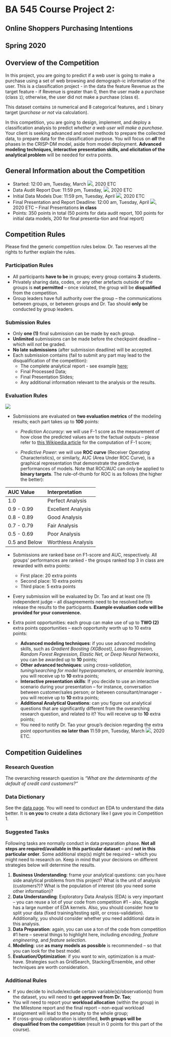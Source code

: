 <!--Starter files for Competition #2-->
# BA 545 Course Project 2: 
## Online Shoppers Purchasing Intentions
## Spring 2020

## Overview of the Competition

In this project, you are going to predict if a web user is going to make a purchase using a set of web browsing and demograph-ic information of the user. This is a classification project - in the data the feature Revenue as the target feature - if Revenue is greater than 0, then the user made a purchase (class `1`); otherwise, the user did not make a purchase (class `0`).

This dataset contains `10` numerical and 8 categorical features, and `1` binary target (_purchase or not_ via calculation).

In this competition, you are going to design, implement, and deploy a classification analysis to predict _whether a web user will make a purchase_. Your client is seeking advanced and novel methods to prepare the collected data, to prepare data for the classification purpose. You will focus on ___all___ the phases in the CRISP-DM model, aside from model deployment. __Advanced modeling techniques, interactive presentation skills, and elicitation of the analytical problem__ will be needed for extra points.


## General Information about the Competition
- Started: 12:00 am, Tuesday, March <img src="https://render.githubusercontent.com/render/math?math=3^{rd}">, 2020 ETC
- Data Audit Report Due: 11:59 pm, Tuesday, <img src="https://render.githubusercontent.com/render/math?math=31^{st}">, 2020 ETC
-	Initial Data Models Due: 11:59 pm, Tuesday, April <img src="https://render.githubusercontent.com/render/math?math=14^{th}">, 2020 ETC
-	Final Presentation and Report Deadline: 12:00 am, Tuesday, April <img src="https://render.githubusercontent.com/render/math?math=28^{th}">, 2020 ETC – Final Presentations __in class__
-	Points: 350 points in total (50 points for data audit report, 100 points for initial data models, 200 for final presenta-tion and final report)


## Competition Rules
Please find the generic competition rules below. Dr. Tao reserves all the rights to further explain the rules.

### Participation Rules
- All participants __have to be__ in groups; every group contains __3__ students.
- Privately sharing data, codes, or any other artefacts outside of the groups is __not permitted__ – once violated, the group
will be __disqualified__ from the competition.
- Group leaders have full authority over the group – the communications between groups, or between groups and Dr.
Tao should __only__ be conducted by group leaders.

### Submission Rules
- Only __one (1)__ final submission can be made by each group.
- __Unlimited__ submissions can be made before the checkpoint deadline – which will _not_ be graded.
- __No late submissions__ (after submission deadline) will be accepted.
- Each submission contains (fail to submit any part may lead to the disqualification of the competition):
  - The complete analytical report - see example [here](https://github.com/DrJieTao/IS540-Project-2/blob/master/Decision%20Tree%2C%20Random%20Forest%20%26%20SVM.ipynb);
  - Final Processed Data; 
  - Final Presentation Slides;
  - Any additional information relevant to the analysis or the results.
 
### Evaluation Rules
<img src="https://render.githubusercontent.com/render/math?math=precision = \frac{true positive}{true positive + false negative}">

- Submissions are evaluated on __two evaluation metrics__ of the modeling results; each part takes up to __100__ points:
  - _Prediction Accuracy_: we will use F-1 score as the measurement of how close the predicted values are to the factual outputs – please refer to [this Wikipedia article](https://en.wikipedia.org/wiki/Precision_and_recall) for the computation of F-1 score;

  - _Predictive Power_: we will use __ROC curve__ (Receiver Operating Characteristics), or similarly, AUC (Area Under ROC Curve), is a graphical representation that demonstrate the predictive performances of models. Note that ROC/AUC can only be applied to __binary targets__. The rule-of-thumb for ROC is as follows (the higher the better):
  
 | AUC Value | Interpretation |
:--- | :---
| 1.0 | Perfect Analysis |
| 0.9 - 0.99 | Excellent Analysis |
| 0.8 - 0.89 | Good Analysis |
| 0.7 - 0.79 | Fair Analysis |
| 0.5 - 0.69 | Poor Analysis |
| 0.5 and Below | Worthless Analysis |

- Submissions are ranked base on F1-score and AUC, respectively. All groups' performances are ranked - the groups ranked top 3 in class are rewarded with extra points: 

  + First place: 20 extra points
  + Second place: 10 extra points
  + Third place: 5 extra points

- Every submission will be evaluated by Dr. Tao and at least one (1) independent judge – all disagreements need to be resolved before release the results to the participants. __Example evaluation code will be provided for your convenience.__

- Extra point opportunities: each group can make use of up to __TWO (2)__ extra points opportunities – each opportunity worth up to 10 extra points:
  + __Advanced modeling techniques__: if you use advanced modeling skills, such as _Gradient Boosting (XGBoost), Lasso Regression, Random Forest Regression, Elastic Net, or Deep Neural Networks_, you can be awarded up to __10__ points;
  + __Other advanced techniques__: using _cross-validation, tuning/searching for model hyperparameters, or ensemble learning_, you will receive up to __10__ extra points;
  + __Interactive presentation skills__: If you decide to use an interactive scenario during your presentation – for instance, conversation between customer/sales person; or between consultant/manager - you will receive up to __10__ extra points;
  + __Additional Analytical Questions__: can you figure out analytical questions that are significantly different from the overarching research question, and related to it? You will receive up to __10__ extra points;
  + You need to notify Dr. Tao your group’s decision regarding the extra point opportunities __no later than__ 11:59 pm, Tuesday, March <img src="https://render.githubusercontent.com/render/math?math=24^{th}">, 2020 ETC. 

  
## Competition Guidelines

### Research Question
The overarching research question is _“What are the determinants of the default of credit card customers?”_ 

### Data Dictionary
See the [data page](https://archive.ics.uci.edu/ml/machine-learning-databases/00468/online_shoppers_intention.csv). You will need to conduct an EDA to understand the data better. It is __on you__ to create a data dictionary like I gave you in Competition 1.

### Suggested Tasks
Following tasks are normally conduct in data preparation phase. __Not all steps are required/available in this particular dataset__ – and __not in this particular order__. Some additional step(s) might be required – which you might need to research on. Keep in mind that your decisions on different strategies below will determine the results.

1.	__Business Understanding__: frame your analytical questions: can you have side analytical problems from this project? What is the unit of analysis (customers?)? What is the population of interest (do you need some other information)? 
2.	__Data Understanding__: Exploratory Data Analysis (EDA) is very important – you can reuse a lot of your code from competition #1 – also, Kaggle has a large number of EDA kernels. Also, you should consider how to split your data (fixed training/testing split, or cross-validation). Additionally, you should consider whether you need additional data in this analysis.
3.	__Data Preparation__: again, you can use a ton of the code from competition #1 here – several things to highlight here, including _encoding, feature engineering_, and _feature selection_. 
4.	__Modeling__: use __as many models as possible__ is recommended – so that you can look for the best model.
5.	__Evaluation/Optimization__: if you want to win, optimization is a must-have. Strategies such as GridSearch, Stacking/Ensemble, and other techniques are worth consideration.


### Additional Rules
- If you decide to include/exclude certain variable(s)/observation(s) from the dataset, you will need to __get approved from Dr. Tao__;
- You will need to report your __workload allocation__ (within the group) in the Milestone report and the final report – non-equal workload assignment will lead to the penalty to the whole group;
- If cross-group collaboration is identified, __both groups will be disqualified from the competition__ (result in 0 points for this part of the course).

